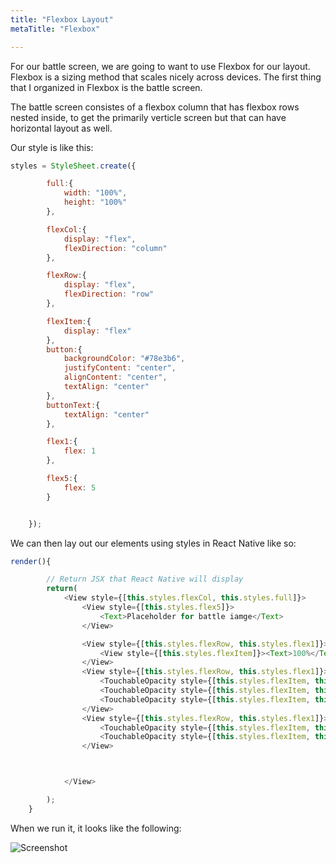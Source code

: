```yaml
---
title: "Flexbox Layout"
metaTitle: "Flexbox"

---
```


For our battle screen, we are going to want to use Flexbox for our layout. Flexbox is a sizing method that scales nicely across devices. The first thing that I organized in Flexbox is the battle screen.

The battle screen consistes of a flexbox column that has flexbox rows nested inside, to get the primarily verticle screen but that can have horizontal layout as well.

Our style is like this:
```js
styles = StyleSheet.create({

        full:{
            width: "100%",
            height: "100%"
        },

        flexCol:{
            display: "flex",
            flexDirection: "column"
        },

        flexRow:{
            display: "flex",
            flexDirection: "row"
        },

        flexItem:{
            display: "flex"
        },
        button:{
            backgroundColor: "#78e3b6",
            justifyContent: "center",
            alignContent: "center",
            textAlign: "center"
        },
        buttonText:{
            textAlign: "center"
        },

        flex1:{
            flex: 1
        },

        flex5:{
            flex: 5
        }


    });

```
We can then lay out our elements using styles in React Native like so:

```js
render(){

        // Return JSX that React Native will display
        return(
            <View style={[this.styles.flexCol, this.styles.full]}>
                <View style={[this.styles.flex5]}>
                    <Text>Placeholder for battle iamge</Text>
                </View>

                <View style={[this.styles.flexRow, this.styles.flex1]}>
                    <View style={[this.styles.flexItem]}><Text>100%</Text></View>
                </View>
                <View style={[this.styles.flexRow, this.styles.flex1]}>
                    <TouchableOpacity style={[this.styles.flexItem, this.styles.flex1, this.styles.button]}><Text style={[this.styles.buttonText]}>Special 1</Text></TouchableOpacity>
                    <TouchableOpacity style={[this.styles.flexItem, this.styles.flex1, this.styles.button]}><Text style={[this.styles.buttonText]}>Special 2</Text></TouchableOpacity>
                    <TouchableOpacity style={[this.styles.flexItem, this.styles.flex1, this.styles.button]}><Text style={[this.styles.buttonText]}>Special 3</Text></TouchableOpacity>
                </View>
                <View style={[this.styles.flexRow, this.styles.flex1]}>
                    <TouchableOpacity style={[this.styles.flexItem, this.styles.flex1, this.styles.button]}><Text style={[this.styles.buttonText]}>Shield</Text></TouchableOpacity>
                    <TouchableOpacity style={[this.styles.flexItem, this.styles.flex1, this.styles.button]}><Text style={[this.styles.buttonText]}>Escape</Text></TouchableOpacity>
                </View>



            </View>

        );
    }
```
When we run it, it looks like the following:

![Screenshot](https://photos.smugmug.com/Misc/WHS/n-QWxvWP/RN-Game-Media/i-GVSXDVt/0/32f87737/L/IMG_0819-L.png)
